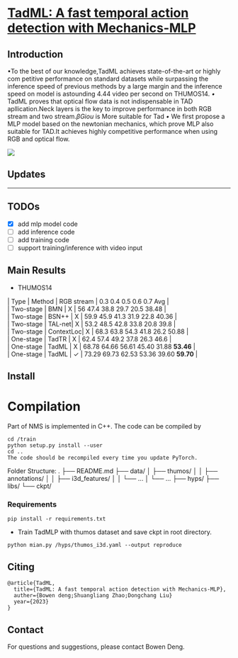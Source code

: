 # [TadML: A fast temporal action detection with Mechanics-MLP](https://github.com/BonedDeng/TadML)



## Introduction

•To the best of our knowledge,TadML achieves state-of-the-art or highly com petitive performance on standard datasets while surpassing the inference speed of previous methods by a large margin and the inference speed on model is astounding 4.44 video per second on THUMOS14.
*•* TadML proves that optical flow data is not indispensable in TAD apllication.Neck layers is the key to improve performance in both RGB stream and two stream.*βGiou* is More suitable for Tad
*•* We first propose a MLP model based on the newtonian mechanics, which prove MLP also suitable for TAD.It achieves highly competitive performance when using RGB and optical flow.

![](./Figure.jpg)

## Updates

---

## TODOs



- [x]  add mlp model code
- [ ] add inference code
- [ ] add training code
- [ ] support training/inference with video input

## Main Results

- THUMOS14

| Type      | Method | RGB stream | 0.3	0.4	0.5	0.6	0.7	Avg | <br>
| Two-stage | BMN    | X          | 56    47.4  38.8  29.7  20.5  38.48    | <br>
| Two-stage | BSN++  | X          | 59.9  45.9  41.3  31.9  22.8  40.36    | <br>
| Two-stage | TAL-net| X          | 53.2  48.5  42.8  33.8  20.8  39.8     | <br>
| Two-stage | ContextLoc| X        | 68.3  63.8  54.3  41.8  26.2  50.88    | <br>
| One-stage | TadTR  |  X         | 62.4  57.4  49.2  37.8  26.3  46.6     | <br>
| One-stage | TadML  | X          | 68.78 64.66 56.61 45.40 31.88 **53.46**    | <br>
| One-stage | TadML  | ✓          | 73.29 69.73 62.53 53.36 39.60 **59.70**    | <br>
 
## Install
# Compilation

Part of NMS is implemented in C++. The code can be compiled by

```shell
cd /train
python setup.py install --user
cd ..
The code should be recompiled every time you update PyTorch.
```
Folder Structure:
.
├── README.md
├── data/
│   ├── thumos/
│   │   ├── annotations/
│   │   ├── i3d_features/
│   │   └── ...
│   └── ...
├── hyps/
├── libs/
└── ckpt/


### Requirements

```linux
pip install -r requirements.txt
```
* Train TadMLP with thumos dataset and save ckpt in root directory.
```shell
python mian.py /hyps/thumos_i3d.yaml --output reproduce
```


## Citing

```
@article{TadML,
  title={TadML: A fast temporal action detection with Mechanics-MLP},
  auther={Bowen deng;Shuangliang Zhao;Dongchang Liu}
  year={2023}
}
```

## Contact

For questions and suggestions, please contact Bowen Deng.
